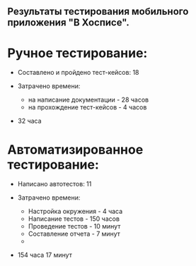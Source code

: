 ## Результаты тестирования мобильного приложения "В Хосписе".

# Ручное тестирование:
* Составлено и пройдено тест-кейсов: 18 
* Затрачено времени:

    * на написание документации - 28 часов
    * на прохождение тест-кейсов - 4 часов

* 32 часа

# Автоматизированное тестирование:
* Написано автотестов: 11
* Затрачено времени:

  * Настройка окружения - 4 часа
  * Написание тестов - 150 часов
  * Проведение тестов - 10 минут
  * Составление отчета - 7 минут
  * 
* 154 часа 17 минут

